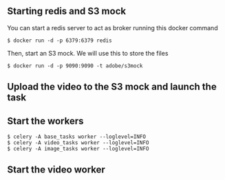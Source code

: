 ## Starting redis and S3 mock

You can start a redis server to act as broker running this docker command

    $ docker run -d -p 6379:6379 redis

Then, start an S3 mock. We will use this to store the files

    $ docker run -d -p 9090:9090 -t adobe/s3mock



## Upload the video to the S3 mock and launch the task


## Start the workers


    $ celery -A base_tasks worker --loglevel=INFO
    $ celery -A video_tasks worker --loglevel=INFO
    $ celery -A image_tasks worker --loglevel=INFO



## Start the video worker

